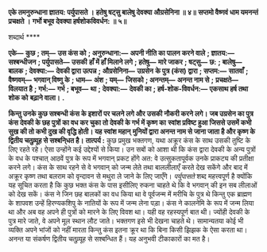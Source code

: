 **एके तमनुरुन्धाना ज्ञातय: पर्युपासते ।** **हतेषु षट्सु बालेषु देवक्या औग्रसेनिना ॥ ४॥** **सप्तमो वैष्णवं धाम यमनन्तं प्रचक्षते ।** **गर्भो बभूव देवक्या हर्षशोकविवर्धन: ॥ ५॥** 

शब्दार्थ **** 

**एके—** **कुछ** **; तम्—** **उस कंस को** **; अनुरुन्धाना:—** **अपनी नीति का पालन करने वाले** **; ज्ञातय:—** **सश्बन्धीजन** **; पर्युपासते—** **उसकी** **हाँ में हाँ मिलाने लगे** **; हतेषु—** **मारे जाकर** **; षट्सु—** **छ:** **; बालेषु—** **बालक** **; देवक्या:—** **देवकी द्वारा उत्पन्न** **; औग्रसेनिना—** **उग्रसेन** **के पुत्र (कंस) द्वारा** **; सप्तम:—** **सातवाँ** **; वैष्णवम्—** **भगवान् विष्णु के** **; धाम—** **अंश** **; यम्—** **जिसको** **; अनन्तम्—** **अनन्त नाम से** **;** **प्रचक्षते—** **विलयात है** **; गर्भ:—** **गर्भ** **; बभूव—** **था** **; देवक्या:—** **देवकी का** **; हर्ष-शोक-विवर्धन:—** **एकसाथ हर्ष तथा शोक को** **बढ़ाने वाला।** **.** 

**किन्तु उनके कुछ सश्बन्धी कंस के इशारों पर चलने लगे और उसकी नौकरी करने लगे।** **जब उग्रसेन का पुत्र कंस देवकी के छह पुत्रों का वध कर चुका तो देवकी के गर्भ में कृष्ण का** **स्वांश प्रविष्ट हुआ जिससे उसमें कभी सुख की तो कभी दुख की वृद्धि होती। यह स्वांश महान्** **मुनियों द्वारा अनन्त नाम से जाना जाता है और कृष्ण के द्वितीय चतुव्र्यूह से सश्बनि्धत है।** **तात्पर्य :** कुछ प्रमुख भक्तगण, यथा अक्रूर कंस के साथ उसकी तुष्टि के लिए रहते रहे। ऐसा उन्होंने कई उद्देश्यों से किया। उन सबों को आशा थी कि कंस द्वारा देवकी के अन्य पुत्रों के वध के पश्चात् आठवें पुत्र के रूप में भगवान् प्रकट होंगे अत: वे उत्सुकतापूर्वक उनके प्राकट्य की प्रतीक्षा करने लगे। कंस के साथ रहने से वे भगवान् को जन्म लेते तथा बाललीलाएँ करते देख सकेंगे और बाद में अक्रूर कृष्ण तथा बलराम को वृन्दावन से मथुरा ले जाने के लिए जाएँगे। *पर्युपासते* शब्द महत्त्वपूर्ण है क्योंकि यह सूचित करता है कि कुछ भक्त कंस के पास इसीलिए रुकना चाहते थे कि वे भगवान् की इन सब लीलाओं को देख सकें। कंस ने जिन छह बालकों का वध किया था वे पूर्वजन्म में मरीचि के पुत्र थे किन्तु एक ब्राह्मण के शापवश उन्हें हिरण्यकशिपु के नातियों के रूप में जन्म लेना पड़ा। कंस ने कालनेमि के रूप में जन्म लिया था और अब वह अपने ही पुत्रों को मारने के लिए विवश था। यही वह रहस्यपूर्ण बात थी। ज्योंही देवकी के पुत्र मारे जाते, वे अपने मूल स्थान लौट जाते। भक्तगण इसे भी देखना चाहते थे। सामान्यतया कोई भी व्यक्ति अपने भांजों को नहीं मारता किन्तु कंस इतना क्रूर था कि बिना किसी झिझक के ऐसा करता था। अनन्त या संकर्षण द्वितीय चतुव्र्यूह से सश्बन्धित हैं। यह अनुभवी टीकाकारों का मत है।  